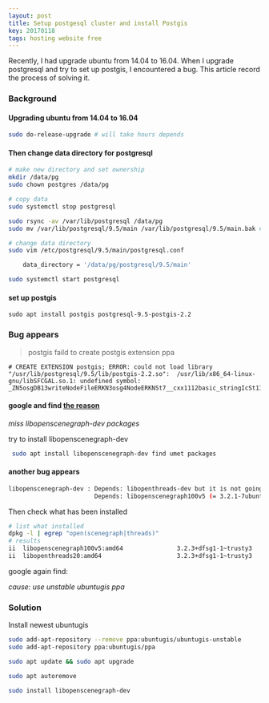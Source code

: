```yaml
--- 
layout: post
title: Setup postgesql cluster and install Postgis 
key: 20170118
tags: hosting website free
---
```


Recently, I had upgrade ubuntu from 14.04 to 16.04. When I upgrade postgresql and try to set up postgis, I encountered a bug. This article record the process of solving it.

### Background

#### Upgrading ubuntu from 14.04 to 16.04

```sh
sudo do-release-upgrade # will take hours depends
```

#### Then change data directory for postgresql 

```sh
# make new directory and set ownership
mkdir /data/pg
sudo chown postgres /data/pg

# copy data
sudo systemctl stop postgresql

sudo rsync -av /var/lib/postgresql /data/pg
sudo mv /var/lib/postgresql/9.5/main /var/lib/postgresql/9.5/main.bak ## backup in case failed

# change data directory
sudo vim /etc/postgresql/9.5/main/postgresql.conf

    data_directory = '/data/pg/postgresql/9.5/main' 

sudo systemctl start postgresql
```

#### set up postgis

```
sudo apt install postgis postgresql-9.5-postgis-2.2
```

### Bug appears

> postgis faild to create postgis extension ppa

```
# CREATE EXTENSION postgis; ERROR: could not load library "/usr/lib/postgresql/9.5/lib/postgis-2.2.so":  /usr/lib/x86_64-linux-gnu/libSFCGAL.so.1: undefined symbol: _ZN5osgDB13writeNodeFileERKN3osg4NodeERKNSt7__cxx1112basic_stringIcSt11char_traitsIcESaIcEEEPKNS_7OptionsE
```

#### google  and find [the reason]( https://gis.stackexchange.com/questions/204575/libsfcgal-so-1-undefined-symbol-upgrading-to-postgis-2-2-2-and-2-2-1/206155#206155)

*miss libopenscenegraph-dev packages*

try to install libopenscenegraph-dev

```sh 
 sudo apt install libopenscenegraph-dev find umet packages
 ```

#### another bug appears

```sh
libopenscenegraph-dev : Depends: libopenthreads-dev but it is not going to be installed
                        Depends: libopenscenegraph100v5 (= 3.2.1-7ubuntu4) but 3.2.3+dfsg1-1~trusty3 is to be installed
```

Then check what has been installed

```sh
# list what installed
dpkg -l | egrep "open(scenegraph|threads)"
# results
ii  libopenscenegraph100v5:amd64               3.2.3+dfsg1-1~trusty3                         amd64        3D scene graph, shared libs
ii  libopenthreads20:amd64                     3.2.3+dfsg1-1~trusty3                         amd64        Object-Oriented (OO) thread interface for C++, shared libs
```

google again find:

*cause: use unstable ubuntugis ppa*

### Solution

Install newest ubuntugis

```sh
sudo add-apt-repository --remove ppa:ubuntugis/ubuntugis-unstable
sudo add-apt-repository ppa:ubuntugis/ppa

sudo apt update && sudo apt upgrade

sudo apt autoremove

sudo install libopenscenegraph-dev
```
